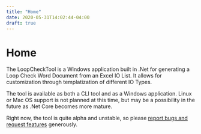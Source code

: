 ```yaml
---
title: "Home"
date: 2020-05-31T14:02:44-04:00
draft: true
---
```


# Home

The LoopCheckTool is a Windows application built in .Net for generating a Loop Check Word Document from an Excel IO List. It allows for customization through templatization of different IO Types.

The tool is available as both a CLI tool and as a Windows application. Linux or Mac OS support is not planned at this time, but may be a possibility in the future as .Net Core becomes more mature.

Right now, the tool is quite alpha and unstable, so please [report bugs and request features](https://github.com/snhardin/LoopCheckTool/issues) generously.
